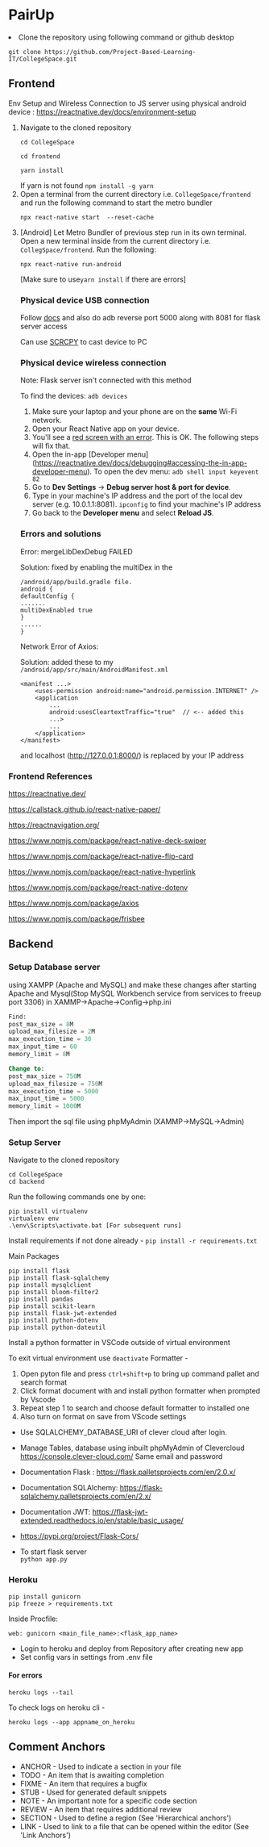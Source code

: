 # PairUp
<li> Clone the repository using following command or github desktop
<p><code>git clone https://github.com/Project-Based-Learning-IT/CollegeSpace.git</code></p>
</li>

## Frontend

Env Setup and Wireless Connection to JS server using physical android device : https://reactnative.dev/docs/environment-setup
<ol>
<li>
Navigate to the cloned repository
<p><code>cd CollegeSpace</code></p>
<p><code>cd frontend</code></p>
<p><code>yarn install</code></p>
If yarn is not found <code>npm install -g yarn</code>
</li>
<li>
Open a terminal from the current directory i.e. <code>CollegeSpace/frontend</code> and run the following command to start the metro bundler

<p><code>npx react-native start  --reset-cache</code></p>
</li>
<li>

[Android] Let Metro Bundler of previous step run in its own terminal. Open a new terminal inside from the current directory i.e. <code>CollegSpace/frontend</code>. Run the following:

<p><code>npx react-native run-android</code></p>
<p>[Make sure to use<code>yarn install</code> if there are errors]</p>
</li>


### Physical device USB connection
Follow [docs](https://reactnative.dev/docs/running-on-device) and also do adb reverse port 5000 along with 8081 for flask server access

Can use [SCRCPY](https://github.com/Genymobile/scrcpy) to cast device to PC
### Physical device wireless connection
Note: Flask server isn't connected with this method

To find the devices: `adb devices`
1. Make sure your laptop and your phone are on the  **same**  Wi-Fi network.
2.  Open your React Native app on your device.
3.  You'll see a  [red screen with an error](https://reactnative.dev/docs/debugging#in-app-errors-and-warnings). This is OK. The following steps will fix that.
4.  Open the in-app  [Developer menu]
(https://reactnative.dev/docs/debugging#accessing-the-in-app-developer-menu).
To open the dev menu: `adb shell input keyevent 82`
5.  Go to  **Dev Settings**  →  **Debug server host & port for device**. 
6.  Type in your machine's IP address and the port of the local dev server (e.g. 10.0.1.1:8081).
`ipconfig` to find your machine's IP address
8.  Go back to the  **Developer menu**  and select  **Reload JS**.

### Errors and solutions
<p>Error: mergeLibDexDebug FAILED </p>
<p>Solution: fixed by enabling the multiDex in the </p>

    /android/app/build.gradle file.
    android { 
    defaultConfig { 
    ....... 
    multiDexEnabled true 
    } 
    ......
    }
Network Error of Axios:

Solution:
added these to my `/android/app/src/main/AndroidManifest.xml`
```
<manifest ...>
    <uses-permission android:name="android.permission.INTERNET" />
    <application
        ...
        android:usesCleartextTraffic="true"  // <-- added this 
        ...>
        ...
    </application>
</manifest>
```
and localhost (http://127.0.0.1:8000/) is replaced by
your IP address
</ol>

### Frontend References

https://reactnative.dev/

https://callstack.github.io/react-native-paper/

https://reactnavigation.org/

https://www.npmjs.com/package/react-native-deck-swiper 

https://www.npmjs.com/package/react-native-flip-card 

https://www.npmjs.com/package/react-native-hyperlink 

https://www.npmjs.com/package/react-native-dotenv

https://www.npmjs.com/package/axios

https://www.npmjs.com/package/frisbee


## Backend

### Setup Database server
using XAMPP (Apache and MySQL) and make these changes after starting Apache and Mysql(Stop MySQL Workbench service from services to freeup port 3306) in XAMMP->Apache->Config->php.ini
```sql
Find:
post_max_size = 8M
upload_max_filesize = 2M
max_execution_time = 30
max_input_time = 60
memory_limit = 8M

Change to:
post_max_size = 750M
upload_max_filesize = 750M
max_execution_time = 5000
max_input_time = 5000
memory_limit = 1000M
```
Then import the sql file using phpMyAdmin (XAMMP->MySQL->Admin)

### Setup Server

Navigate to the cloned repository

    cd CollegeSpace
    cd backend

Run the following commands one by one:

    pip install virtualenv
    virtualenv env
    .\env\Scripts\activate.bat [For subsequent runs]

Install requirements if not done already - `pip install -r requirements.txt`  

Main Packages

    pip install flask
    pip install flask-sqlalchemy
    pip install mysqlclient
    pip install bloom-filter2
    pip install pandas
    pip install scikit-learn
    pip install flask-jwt-extended
    pip install python-dotenv
    pip install python-dateutil

Install a python formatter in VSCode outside of virtual environment

To exit virtual environment use `deactivate`
Formatter -
1. Open pyton file and press `ctrl+shift+p` to bring up command pallet and search format
2. Click format document with and install python formatter when prompted by Vscode
3. Repeat step 1 to search and choose default formatter to installed one
4. Also turn on format on save from VScode settings

* Use SQLALCHEMY_DATABASE_URI of clever cloud after login.

* Manage Tables, database using inbuilt phpMyAdmin of Clevercloud
https://console.clever-cloud.com/
Same email and password

* Documentation Flask : https://flask.palletsprojects.com/en/2.0.x/  
* Documentation SQLAlchemy: https://flask-sqlalchemy.palletsprojects.com/en/2.x/
* Documentation JWT: https://flask-jwt-extended.readthedocs.io/en/stable/basic_usage/
* https://pypi.org/project/Flask-Cors/

* To start flask server <br>
`python app.py`

### Heroku

    pip install gunicorn
    pip freeze > requirements.txt

Inside Procfile:

    web: gunicorn <main_file_name>:<flask_app_name>

* Login to heroku and deploy from Repository after creating new app
* Set config vars in settings from .env file

#### For errors

    heroku logs --tail

To check logs on heroku cli -

    heroku logs --app appname_on_heroku

## Comment Anchors

-   ANCHOR - Used to indicate a section in your file
-   TODO - An item that is awaiting completion
-   FIXME - An item that requires a bugfix
-   STUB - Used for generated default snippets
-   NOTE - An important note for a specific code section
-   REVIEW - An item that requires additional review
-   SECTION - Used to define a region (See 'Hierarchical anchors')
-   LINK - Used to link to a file that can be opened within the editor (See 'Link Anchors')

